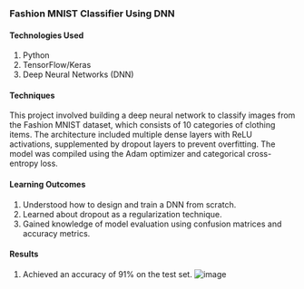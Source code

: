 ### Fashion MNIST Classifier Using DNN

#### Technologies Used
1. Python
2. TensorFlow/Keras
3. Deep Neural Networks (DNN)

#### Techniques
This project involved building a deep neural network to classify images from the Fashion MNIST dataset, which consists of 10 categories of clothing items. The architecture included multiple dense layers with ReLU activations, supplemented by dropout layers to prevent overfitting. The model was compiled using the Adam optimizer and categorical cross-entropy loss.

#### Learning Outcomes
1. Understood how to design and train a DNN from scratch.
2. Learned about dropout as a regularization technique.
3. Gained knowledge of model evaluation using confusion matrices and accuracy metrics.

#### Results
1. Achieved an accuracy of 91% on the test set.
![image](https://github.com/user-attachments/assets/565fbfbe-0017-4292-be0f-357972c2746e)
